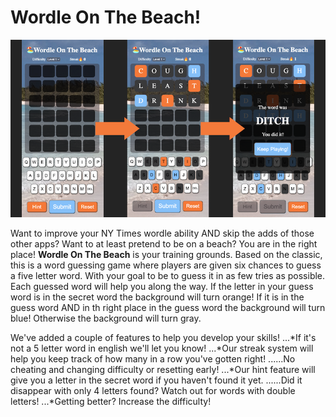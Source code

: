 # Wordle On The Beach!
![WordleGamePlay](./Assets/Images/wordle-readme-photo.png "Wordle Game Play Photo")

Want to improve your NY Times wordle ability AND skip the adds of those other apps? Want to at least pretend to be on a beach? You are in the right place! **Wordle On The Beach** is your training grounds. Based on the classic, this is a word guessing game where players are given six chances to guess a five letter word. With your goal to be to guess it in as few tries as possible. Each guessed word will help you along the way. If the letter in your guess word is in the secret word the background will turn orange!  If it is in the guess word AND in th right place in the guess word the background will turn blue! Otherwise the background will turn gray. 

We've added a couple of features to help you develop your skills! 
...*If it's not a 5 letter word in english we'll let you know!
...*Our streak system will help you keep track of how many in a row you've gotten right!
......No cheating and changing difficulty or resetting early!
...*Our hint feature will give you a letter in the secret word if you haven't found it yet. 
......Did it disappear with only 4 letters found? Watch out for words with double letters!
...*Getting better? Increase the difficulty!